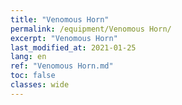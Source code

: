 ```yaml
---
title: "Venomous Horn"
permalink: /equipment/Venomous Horn/
excerpt: "Venomous Horn"
last_modified_at: 2021-01-25
lang: en
ref: "Venomous Horn.md"
toc: false
classes: wide
---
```


